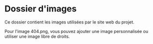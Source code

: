 # Dossier d'images

Ce dossier contient les images utilisées par le site web du projet.

Pour l'image 404.png, vous pouvez ajouter une image personnalisée ou utiliser une image libre de droits.
